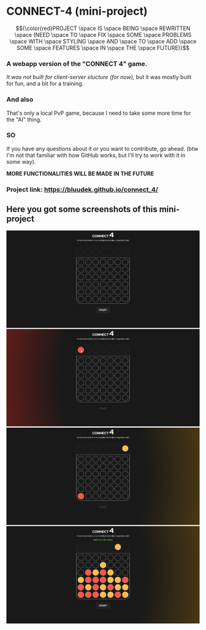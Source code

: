# CONNECT-4 (mini-project)
$${\color{red}PROJECT \space IS \space BEING \space REWRITTEN \space (NEED \space TO \space FIX \space SOME \space PROBLEMS \space WITH \space STYLING \space AND \space TO \space ADD \space SOME \space FEATURES \space IN \space THE \space FUTURE)}$$
### A webapp version of the "CONNECT 4" game.
*It was not built for client-server stucture (for now),*
but it was mostly built for fun, and a bit for a training.

### And also
That's only a local PvP game, because I need to take some more time for the "AI" thing.

### SO
If you have any questions about it or you want to contribute, go ahead.
(btw I'm not that familiar with how GitHub works, but I'll try to work with it in some way).

**MORE FUNCTIONALITIES WILL BE MADE IN THE FUTURE**

### Project link: https://bluudek.github.io/connect_4/

## Here you got some screenshots of this mini-project
![game before start](/screenshots/1.png)
![red token](/screenshots/2.png)
![yellow token](/screenshots/3.png)
![win](/screenshots/4.png)
